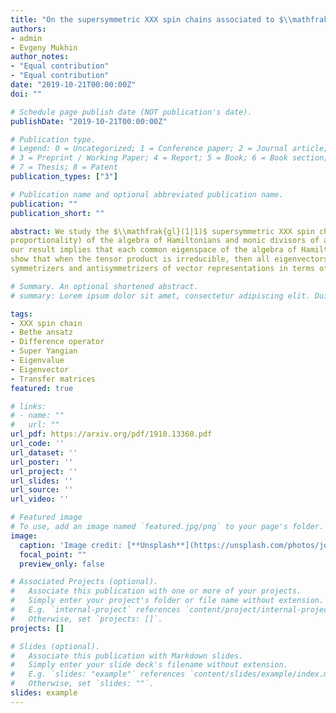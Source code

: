 ```yaml
---
title: "On the supersymmetric XXX spin chains associated to $\\mathfrak{gl}_{1|1}$"
authors:
- admin
- Evgeny Mukhin
author_notes:
- "Equal contribution"
- "Equal contribution"
date: "2019-10-21T00:00:00Z"
doi: ""

# Schedule page publish date (NOT publication's date).
publishDate: "2019-10-21T00:00:00Z"

# Publication type.
# Legend: 0 = Uncategorized; 1 = Conference paper; 2 = Journal article;
# 3 = Preprint / Working Paper; 4 = Report; 5 = Book; 6 = Book section;
# 7 = Thesis; 8 = Patent
publication_types: ["3"]

# Publication name and optional abbreviated publication name.
publication: ""
publication_short: ""

abstract: We study the $\\mathfrak{gl}(1|1)$ supersymmetric XXX spin chains. We give an explicit description of the algebra of Hamiltonians acting on any cyclic tensor products of polynomial evaluation $\\mathfrak{gl}(1|1)$ Yangian modules. It follows that there exists a bijection between common eigenvectors (up to
proportionality) of the algebra of Hamiltonians and monic divisors of an explicit polynomial written in terms of the Drinfeld polynomials. In particular
our result implies that each common eigenspace of the algebra of Hamiltonians has dimension one. We also give dimensions of the generalized eigenspaces. We
show that when the tensor product is irreducible, then all eigenvectors can be constructed using Bethe ansatz. We express the transfer matrices associated to
symmetrizers and antisymmetrizers of vector representations in terms of the first transfer matrix and the center of the Yangian.

# Summary. An optional shortened abstract.
# summary: Lorem ipsum dolor sit amet, consectetur adipiscing elit. Duis posuere tellus ac convallis placerat. Proin tincidunt magna sed ex sollicitudin condimentum.

tags:
- XXX spin chain
- Bethe ansatz
- Difference operator
- Super Yangian
- Eigenvalue
- Eigenvector
- Transfer matrices
featured: true

# links:
# - name: ""
#   url: ""
url_pdf: https://arxiv.org/pdf/1910.13360.pdf
url_code: ''
url_dataset: ''
url_poster: ''
url_project: ''
url_slides: ''
url_source: ''
url_video: ''

# Featured image
# To use, add an image named `featured.jpg/png` to your page's folder. 
image:
  caption: 'Image credit: [**Unsplash**](https://unsplash.com/photos/jdD8gXaTZsc)'
  focal_point: ""
  preview_only: false

# Associated Projects (optional).
#   Associate this publication with one or more of your projects.
#   Simply enter your project's folder or file name without extension.
#   E.g. `internal-project` references `content/project/internal-project/index.md`.
#   Otherwise, set `projects: []`.
projects: []

# Slides (optional).
#   Associate this publication with Markdown slides.
#   Simply enter your slide deck's filename without extension.
#   E.g. `slides: "example"` references `content/slides/example/index.md`.
#   Otherwise, set `slides: ""`.
slides: example
---
```


